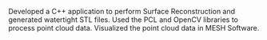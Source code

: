 Developed a C++ application to perform Surface Reconstruction and generated watertight STL files.
Used the PCL and OpenCV libraries to process point cloud data.
Visualized the point cloud data in MESH Software.
